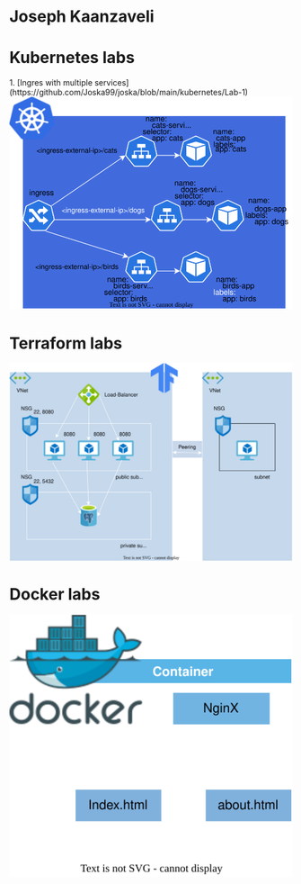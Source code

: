# Joseph Kaanzaveli
<p align="center">
  <h1>Kubernetes labs</h1>
1. [Ingres with multiple services](https://github.com/Joska99/joska/blob/main/kubernetes/Lab-1)
  <img src="https://github.com/Joska99/joska/blob/main/kubernetes/Lab-1/diagram.drawio.svg">
  <h1>Terraform labs</h1>
  <img src="https://github.com/Joska99/joska/blob/main/terraform/tf-ex1/diagram.drawio.svg">
    <h1>Docker labs</h1>
  <img src="https://github.com/Joska99/joska/blob/main/docker/d-ex2/diagram.drawio.svg">
</p>